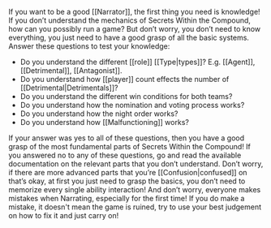If you want to be a good [[Narrator]], the first thing you need is knowledge! If you don’t understand the mechanics of Secrets Within the Compound, how can you possibly run a game? But don’t worry, you don’t need to know everything, you just need to have a good grasp of all the basic systems.
Answer these questions to test your knowledge:

- Do you understand the different [[role]] [[Type|types]]? E.g. [[Agent]], [[Detrimental]], [[Antagonist]].
- Do you understand how [[player]] count effects the number of [[Detrimental|Detrimentals]]?
- Do you understand the different win conditions for both teams?
- Do you understand how the nomination and voting process works?
- Do you understand how the night order works?
- Do you understand how [[Malfunctioning]] works?

If your answer was yes to all of these questions, then you have a good grasp of the most fundamental parts of Secrets Within the Compound! If you answered no to any of these questions, go and read the available documentation on the relevant parts that you don’t understand. Don’t worry, if there are more advanced parts that you’re [[Confusion|confused]] on that’s okay, at first you just need to grasp the basics, you don’t need to memorize every single ability interaction! And don’t worry, everyone makes mistakes when Narrating, especially for the first time! If you do make a mistake, it doesn't mean the game is ruined, try to use your best judgement on how to fix it and just carry on!